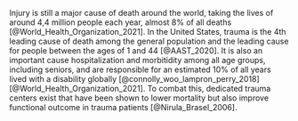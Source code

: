 

Injury is still a major cause of death around the world, taking the lives of around 4,4 million people each year, almost 8% of all deaths [@World_Health_Organization_2021]. In the United States, trauma is the 4th leading cause of death among the general population and the leading cause for people between the ages of 1 and 44 [@AAST_2020]. It is also an important cause hospitalization and morbitidity among all age groups, including seniors, and are responsible for an estimated 10% of all years lived with a disability globally [@connolly_woo_lampron_perry_2018] [@World_Health_Organization_2021]. To combat this, dedicated trauma centers exist that have been shown to lower mortality but also improve functional outcome in trauma patients [@Nirula_Brasel_2006]. 

